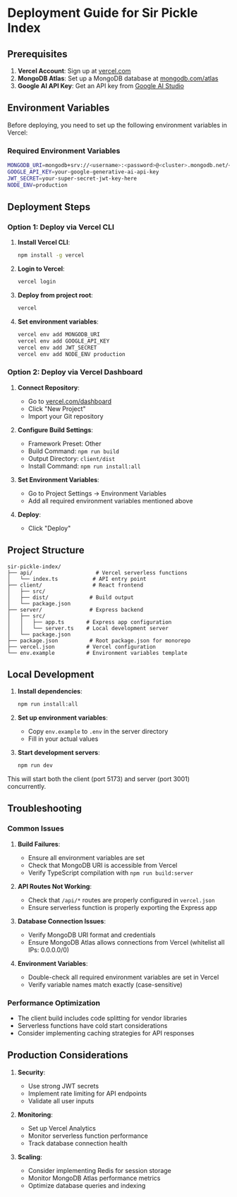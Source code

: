 # Deployment Guide for Sir Pickle Index

## Prerequisites

1. **Vercel Account**: Sign up at [vercel.com](https://vercel.com)
2. **MongoDB Atlas**: Set up a MongoDB database at [mongodb.com/atlas](https://www.mongodb.com/atlas)
3. **Google AI API Key**: Get an API key from [Google AI Studio](https://makersuite.google.com/app/apikey)

## Environment Variables

Before deploying, you need to set up the following environment variables in Vercel:

### Required Environment Variables

```bash
MONGODB_URI=mongodb+srv://<username>:<password>@<cluster>.mongodb.net/<database>?retryWrites=true&w=majority
GOOGLE_API_KEY=your-google-generative-ai-api-key
JWT_SECRET=your-super-secret-jwt-key-here
NODE_ENV=production
```

## Deployment Steps

### Option 1: Deploy via Vercel CLI

1. **Install Vercel CLI**:
   ```bash
   npm install -g vercel
   ```

2. **Login to Vercel**:
   ```bash
   vercel login
   ```

3. **Deploy from project root**:
   ```bash
   vercel
   ```

4. **Set environment variables**:
   ```bash
   vercel env add MONGODB_URI
   vercel env add GOOGLE_API_KEY
   vercel env add JWT_SECRET
   vercel env add NODE_ENV production
   ```

### Option 2: Deploy via Vercel Dashboard

1. **Connect Repository**:
   - Go to [vercel.com/dashboard](https://vercel.com/dashboard)
   - Click "New Project"
   - Import your Git repository

2. **Configure Build Settings**:
   - Framework Preset: Other
   - Build Command: `npm run build`
   - Output Directory: `client/dist`
   - Install Command: `npm run install:all`

3. **Set Environment Variables**:
   - Go to Project Settings → Environment Variables
   - Add all required environment variables mentioned above

4. **Deploy**:
   - Click "Deploy"

## Project Structure

```
sir-pickle-index/
├── api/                    # Vercel serverless functions
│   └── index.ts           # API entry point
├── client/                # React frontend
│   ├── src/
│   ├── dist/             # Build output
│   └── package.json
├── server/               # Express backend
│   ├── src/
│   │   ├── app.ts       # Express app configuration
│   │   └── server.ts    # Local development server
│   └── package.json
├── package.json          # Root package.json for monorepo
├── vercel.json          # Vercel configuration
└── env.example          # Environment variables template
```

## Local Development

1. **Install dependencies**:
   ```bash
   npm run install:all
   ```

2. **Set up environment variables**:
   - Copy `env.example` to `.env` in the server directory
   - Fill in your actual values

3. **Start development servers**:
   ```bash
   npm run dev
   ```

This will start both the client (port 5173) and server (port 3001) concurrently.

## Troubleshooting

### Common Issues

1. **Build Failures**:
   - Ensure all environment variables are set
   - Check that MongoDB URI is accessible from Vercel
   - Verify TypeScript compilation with `npm run build:server`

2. **API Routes Not Working**:
   - Check that `/api/*` routes are properly configured in `vercel.json`
   - Ensure serverless function is properly exporting the Express app

3. **Database Connection Issues**:
   - Verify MongoDB URI format and credentials
   - Ensure MongoDB Atlas allows connections from Vercel (whitelist all IPs: 0.0.0.0/0)

4. **Environment Variables**:
   - Double-check all required environment variables are set in Vercel
   - Verify variable names match exactly (case-sensitive)

### Performance Optimization

- The client build includes code splitting for vendor libraries
- Serverless functions have cold start considerations
- Consider implementing caching strategies for API responses

## Production Considerations

1. **Security**:
   - Use strong JWT secrets
   - Implement rate limiting for API endpoints
   - Validate all user inputs

2. **Monitoring**:
   - Set up Vercel Analytics
   - Monitor serverless function performance
   - Track database connection health

3. **Scaling**:
   - Consider implementing Redis for session storage
   - Monitor MongoDB Atlas performance metrics
   - Optimize database queries and indexing 